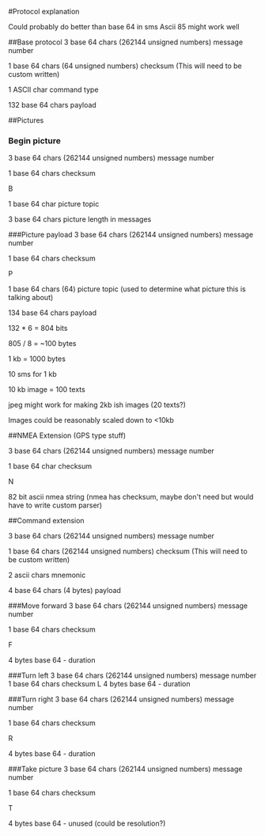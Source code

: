 #Protocol explanation

Could probably do better than base 64 in sms
Ascii 85 might work well

##Base protocol
3 base 64 chars (262144 unsigned numbers) message number

1 base 64 chars (64 unsigned numbers) checksum (This will need to be custom written)

1 ASCII char command type

132 base 64 chars payload


##Pictures

### Begin picture
3 base 64 chars (262144 unsigned numbers) message number

1 base 64 chars checksum 

B

1 base 64 char picture topic

3 base 64 chars picture length in messages


###Picture payload
3 base 64 chars (262144 unsigned numbers) message number

1 base 64 chars checksum 

P

1 base 64 chars (64) picture topic (used to determine what picture this is talking about) 

134 base 64 chars payload

132 * 6 = 804 bits

805 / 8 = ~100 bytes

1 kb = 1000 bytes

10 sms for 1 kb

10 kb image = 100 texts

jpeg might work for making 2kb ish images (20 texts?)

Images could be reasonably scaled down to <10kb


##NMEA Extension (GPS type stuff)

3 base 64 chars (262144 unsigned numbers) message number

1 base 64 char checksum 

N

82 bit ascii nmea string (nmea has checksum, maybe don't need but would have to write custom parser)


##Command extension

3 base 64 chars (262144 unsigned numbers) message number

1 base 64 chars (262144 unsigned numbers) checksum (This will need to be custom written)

2 ascii chars  mnemonic

4 base 64 chars (4 bytes) payload

###Move forward
3 base 64 chars (262144 unsigned numbers) message number

1 base 64 chars checksum 

F

4 bytes base 64 - duration

###Turn left
3 base 64 chars (262144 unsigned numbers) message number
1 base 64 chars checksum 
L
4 bytes base 64 - duration

###Turn right
3 base 64 chars (262144 unsigned numbers) message number

1 base 64 chars checksum 

R

4 bytes base 64 - duration


###Take picture
3 base 64 chars (262144 unsigned numbers) message number

1 base 64 chars checksum 

T

4 bytes base 64 - unused (could be resolution?)

